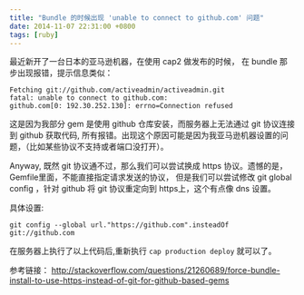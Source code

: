 ```yaml
---
title: "Bundle 的时候出现 'unable to connect to github.com' 问题"
date: 2014-11-07 22:31:00 +0800
tags: [ruby]
---
```


最近新开了一台日本的亚马逊机器，在使用 cap2 做发布的时候， 在 bundle 那步出现报错，提示信息类似：

```
Fetching git://github.com/activeadmin/activeadmin.git
fatal: unable to connect to github.com:
github.com[0: 192.30.252.130]: errno=Connection refused
```

这是因为我部分 gem 是使用 github 仓库安装，而服务器上无法通过 git 协议连接到 github 获取代码, 所有报错。出现这个原因可能是因为我亚马逊机器设置的问题，（比如某些协议不支持或者端口没打开）。

Anyway, 既然 git 协议通不过，那么我们可以尝试换成 https 协议。遗憾的是，Gemfile里面，不能直接指定请求发送的协议， 但是我们可以尝试修改 git global config ，针对 github 将 git 协议重定向到 https上，这个有点像 dns 设置。

具体设置:

```
git config --global url."https://github.com".insteadOf git://github.com
```

在服务器上执行了以上代码后,重新执行 `cap production deploy` 就可以了。

参考链接：
http://stackoverflow.com/questions/21260689/force-bundle-install-to-use-https-instead-of-git-for-github-based-gems
